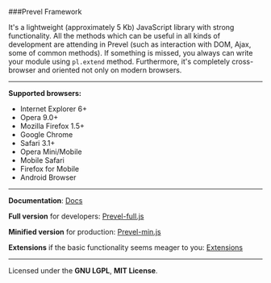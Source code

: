 ###Prevel Framework

It's a lightweight (approximately 5 Kb) JavaScript library with strong functionality. 
All the methods which can be useful in all kinds of development are attending in 
Prevel (such as interaction with DOM, Ajax, some of common methods). 
If something is missed, you always can write your module using `pl.extend` method. 
Furthermore, it's completely cross-browser and oriented not only on modern browsers. 

---
__Supported browsers:__

* Internet Explorer 6+
* Opera 9.0+
* Mozilla Firefox 1.5+
* Google Chrome
* Safari 3.1+
* Opera Mini/Mobile
* Mobile Safari
* Firefox for Mobile
* Android Browser

---

__Documentation__: [Docs](/chernikovalexey/Prevel/tree/master/Docs)

__Full version__ for developers: [Prevel-full.js](/chernikovalexey/Prevel/blob/master/prevel-full.js)

__Minified version__ for production: [Prevel-min.js](/chernikovalexey/Prevel/blob/master/prevel-min.js)

__Extensions__ if the basic functionality seems meager to you: [Extensions](/chernikovalexey/Prevel/blob/master/Extensions)

---

Licensed under the __GNU LGPL__, __MIT License__.